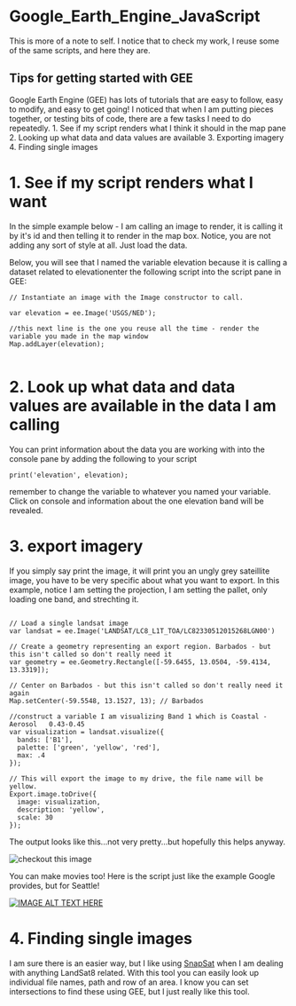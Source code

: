 # Google_Earth_Engine_JavaScript
This is more of a note to self. I notice that to check my work, I reuse some of the same scripts, and here they are.

## Tips for getting started with GEE
Google Earth Engine (GEE) has lots of tutorials that are easy to follow, easy to modify, and easy to get going! I noticed that when I am putting pieces together, or testing bits of code, there are a few tasks I need to do repeatedly. 1. See if my script renders what I think it should in the map pane 2. Looking up what data and data values are available 3. Exporting imagery 4. Finding single images

# 1. See if my script renders what I want

In the simple example below - I am calling an image to render, it is calling it by it's id and then telling it to render in the map box. Notice, you are not adding any sort of style at all. Just load the data.


Below, you will see that I named the variable elevation because it is calling a dataset related to elevationenter the following script into the script pane in GEE: 

```
// Instantiate an image with the Image constructor to call. 

var elevation = ee.Image('USGS/NED');

//this next line is the one you reuse all the time - render the variable you made in the map window
Map.addLayer(elevation);


```

# 2. Look up what data and data values are available in the data I am calling
You can print information about the data you are working with into the console pane by adding the following to your script

```
print('elevation', elevation);
```
remember to change the variable to whatever you named your variable. Click on console and information about the one elevation band will be revealed.

# 3. export imagery
If you simply say print the image, it will print you an ungly grey sateillite image, you have to be very specific about what you want to export. In this example, notice I am setting the projection, I am setting the pallet, only loading one band, and strechting it. 

```

// Load a single landsat image 
var landsat = ee.Image('LANDSAT/LC8_L1T_TOA/LC82330512015268LGN00')
  
// Create a geometry representing an export region. Barbados - but this isn't called so don't really need it
var geometry = ee.Geometry.Rectangle([-59.6455, 13.0504, -59.4134, 13.3319]);

// Center on Barbados - but this isn't called so don't really need it again
Map.setCenter(-59.5548, 13.1527, 13); // Barbados

//construct a variable I am visualizing Band 1 which is Coastal - Aerosol	0.43-0.45
var visualization = landsat.visualize({
  bands: ['B1'],
  palette: ['green', 'yellow', 'red'],
  max: .4
});

// This will export the image to my drive, the file name will be yellow.
Export.image.toDrive({
  image: visualization,
  description: 'yellow',
  scale: 30
});
```
The output looks like this...not very pretty...but hopefully this helps anyway. 

![checkout this image](http://Google_Earth_Engine_JavaScripts/yellow.tif)  



You can make movies too! Here is the script just like the example Google provides, but for Seattle! 

[![IMAGE ALT TEXT HERE](https://img.youtube.com/vi/YOUTUBE_VIDEO_ID_HERE/0.jpg)](http://faculty.washington.edu/bricker0/SeattleVegetation451.mp4)

# 4. Finding single images
I am sure there is an easier way, but I like using <a href="http://snapsat.org/">SnapSat</a> when I am dealing with anything LandSat8 related. With this tool you can easily look up individual file names, path and row of an area. I know you can set intersections to find these using GEE, but I just really like this tool. 

